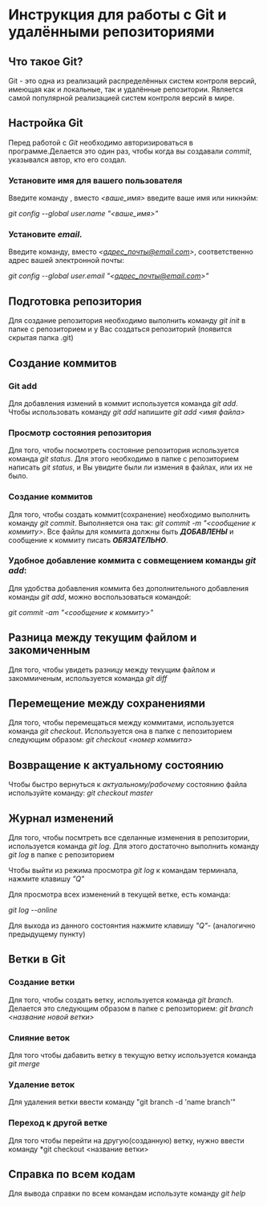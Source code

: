 # Инструкция для работы с Git и удалёнными репозиториями

## Что такое Git?
Git - это одна из реализаций распределённых систем контроля версий, имеющая как и локальные, так и удалённые репозитории. Является самой популярной реализацией систем контроля версий в мире.
## Настройка Git
Перед работой с *Git* необходимо авторизироваться в программе.Делается это один раз, чтобы когда вы создавали *commit*, указывался автор, кто его создал.
### Установите имя для вашего пользователя
Введите команду , вместо *<ваше_имя>* введите ваше имя или никнэйм:

*git config --global user.name "<ваше_имя>"*

### Установите *email.* 
Введите команду, вместо *<адрес_почты@email.com>*, соответственно адрес вашей электронной почты:

*git config --global user.email "<адрес_почты@email.com>"*

## Подготовка репозитория
Для создание репозитория необходимо выполнить команду *git init*  в папке с репозиторием и у Вас создаться репозиторий (появится скрытая папка .git)

## Создание коммитов

### Git add
Для добавления измений в коммит используется команда *git add*. Чтобы использовать команду *git add* напишите *git add <имя файла>*

### Просмотр состояния репозитория
Для того, чтобы посмотреть состояние репозитория используется команда *git status*. Для этого необходимо в папке с репозиторием написать *git status*, и Вы увидите были ли измения в файлах, или их не было.

### Создание коммитов
Для того, чтобы создать коммит(сохранение) необходимо выполнить команду *git commit*. Выполняется она так: *git commit -m "<сообщение к коммиту>*. Все файлы для коммита должны быть ***ДОБАВЛЕНЫ*** и сообщение к коммиту писать ***ОБЯЗАТЕЛЬНО***.
### Удобное добавление коммита с совмещением команды *git add*:
Для удобства добавления коммита без дополнительного добавления команды *git add*, можно воспользоваться командой:

*git commit -am "<сообщение к коммиту>"*

## Разница между текущим файлом и закомиченным

Для того, чтобы увидеть разницу между текущим файлом и закоммиченым, используется команда *git diff*

## Перемещение между сохранениями
Для того, чтобы перемещаться между коммитами, используется команда *git checkout*. Используется она в папке с пепозиторием следующим образом: *git checkout <номер коммита>*

## Возвращение к актуальному состоянию

Чтобы быстро вернуться к *актуальному/рабочему* состоянию файла используйте команду: *git checkout master*

## Журнал изменений
Для того, чтобы посмтреть все сделанные изменения в репозитории, используется команда *git log*. Для этого достаточно выполнить команду *git log* в папке с репозиторием

Чтобы выйти из режима просмотра *git log* к командам терминала, нажмите клавишу *"Q"*

Для просмотра всех изменений в текущей ветке, есть команда:

*git log --online*

Для выхода из данного состоянтия нажмите клавишу *"Q"*- (аналогично предыдущему пункту)

## Ветки в Git

### Создание ветки

Для того, чтобы создать ветку, используется команда *git branch*. Делается это следующим образом в папке с репозиторием: *git branch <название новой ветки>*

### Слияние веток

Для того чтобы дабавить ветку в текущую ветку используется команда *git merge <name branch>*

### Удаление веток
Для удаления ветки ввести команду "git branch -d 'name branch'"

### Переход к другой ветке

Для того чтобы перейти на другую(созданную) ветку, нужно ввести команду *git checkout <название ветки>

## Справка по всем кодам
Для вывода справки по всем командам используте команду *git help*
